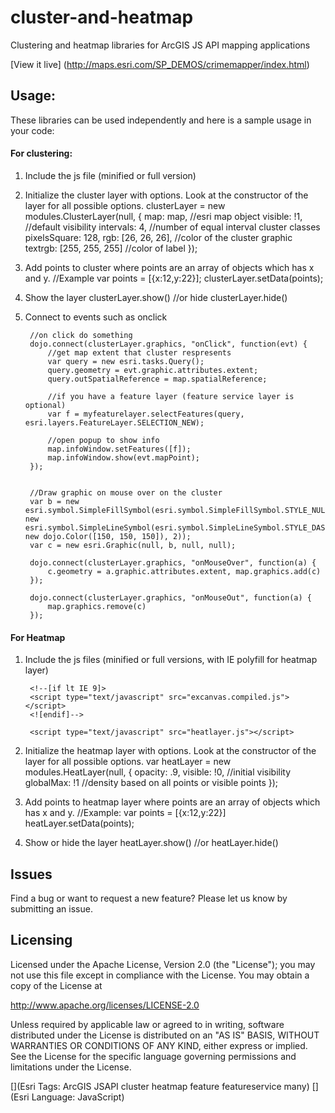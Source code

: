 # cluster-and-heatmap

Clustering and heatmap libraries for ArcGIS JS API mapping applications

[View it live] (http://maps.esri.com/SP_DEMOS/crimemapper/index.html)

## Usage:

These libraries can be used independently and here is a sample usage in your code:

#### For clustering:

1. Include the js file (minified or full version)
<script type="text/javascript" src="cluster.js"></script>

2. Initialize the cluster layer with options. Look at the constructor of the layer for all possible options.
		clusterLayer = new modules.ClusterLayer(null, {
			map: map, //esri map object	
			visible: !1, //default visibility
			intervals: 4, //number of equal interval cluster classes
			pixelsSquare: 128, 
			rgb: [26, 26, 26], //color of the cluster graphic
			textrgb: [255, 255, 255] //color of label
		});

3. Add points to cluster where points are an array of objects which has x and y. 
		//Example
		var points = [{x:12,y:22}];
		clusterLayer.setData(points);

4. Show the layer
		clusterLayer.show() //or hide clusterLayer.hide()

5. Connect to events such as onclick	
	
		//on click do something
		dojo.connect(clusterLayer.graphics, "onClick", function(evt) {
			//get map extent that cluster respresents
			var query = new esri.tasks.Query();
			query.geometry = evt.graphic.attributes.extent;
			query.outSpatialReference = map.spatialReference;	

			//if you have a feature layer (feature service layer is optional)
			var f = myfeaturelayer.selectFeatures(query, esri.layers.FeatureLayer.SELECTION_NEW);

			//open popup to show info
			map.infoWindow.setFeatures([f]);
			map.infoWindow.show(evt.mapPoint);
		});


		//Draw graphic on mouse over on the cluster 
		var b = new esri.symbol.SimpleFillSymbol(esri.symbol.SimpleFillSymbol.STYLE_NULL, new esri.symbol.SimpleLineSymbol(esri.symbol.SimpleLineSymbol.STYLE_DASH, new dojo.Color([150, 150, 150]), 2));
		var c = new esri.Graphic(null, b, null, null);
	
		dojo.connect(clusterLayer.graphics, "onMouseOver", function(a) {
			c.geometry = a.graphic.attributes.extent, map.graphics.add(c)
		});

		dojo.connect(clusterLayer.graphics, "onMouseOut", function(a) {
			map.graphics.remove(c)
		});


#### For Heatmap

1. Include the js files (minified or full versions, with IE polyfill for heatmap layer)

		<!--[if lt IE 9]>
		<script type="text/javascript" src="excanvas.compiled.js"></script>
		<![endif]-->

		<script type="text/javascript" src="heatlayer.js"></script>

2. Initialize the heatmap layer with options. Look at the constructor of the layer for all possible options.
		var heatLayer = new modules.HeatLayer(null, {
			opacity: .9,
			visible: !0, //initial visibility
			globalMax: !1 //density based on all points or visible points
		});

3. Add points to heatmap layer where points are an array of objects which has x and y. 
		//Example: 
		var points = [{x:12,y:22}]
		heatLayer.setData(points);

4. Show or hide the layer
		heatLayer.show()  //or heatLayer.hide()



## Issues

Find a bug or want to request a new feature?  Please let us know by submitting an issue.


## Licensing

Licensed under the Apache License, Version 2.0 (the "License");
you may not use this file except in compliance with the License.
You may obtain a copy of the License at

   http://www.apache.org/licenses/LICENSE-2.0

Unless required by applicable law or agreed to in writing, software
distributed under the License is distributed on an "AS IS" BASIS,
WITHOUT WARRANTIES OR CONDITIONS OF ANY KIND, either express or implied.
See the License for the specific language governing permissions and
limitations under the License.

[](Esri Tags: ArcGIS JSAPI cluster heatmap feature featureservice many)
[](Esri Language: JavaScript)


